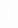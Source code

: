 <!DOCTYPE html>
<html>
<head>
  <meta name="viewport" content="width=device-width, initial-scale=1.0">
  <title></title>
  <style>
  html, body {
    height: 100%;
    margin: 0;
  }

  body {
    background: black;
    display: flex;
    align-items: center;
    justify-content: center;
    overflow-y: hidden;
  }
  canvas {
    border: 1px solid white;
  }
  </style>
</head>
<body>
<canvas width="400" height="400" id="game"></canvas>
<script>
var canvas = document.getElementById('game');
var context = canvas.getContext('2d');

var grid = 16;
var snake = {
  x: 160,
  y: 160,
  dx: grid,
  dy: 0,
  cells: [],
  maxCells: 4
};
var count = 0;
var apple = {
  x: 320,
  y: 320
};

function getRandomInt(min, max) {
  return Math.floor(Math.random() * (max - min)) + min;
}

// game loop
function loop() {
  requestAnimationFrame(loop);

  // slow game loop to 15 fps instead of 60 - 60/15 = 4
  if (++count < 4) {
    return;
  }

  count = 0;
  context.clearRect(0,0,canvas.width,canvas.height);

  snake.x += snake.dx;
  snake.y += snake.dy;

  // wrap snake position on edge of screen
  if (snake.x < 0) {
    snake.x = canvas.width - grid;
  }
  else if (snake.x >= canvas.width) {
    snake.x = 0;
  }

  if (snake.y < 0) {
    snake.y = canvas.height - grid;
  }
  else if (snake.y >= canvas.height) {
    snake.y = 0;
  }

  // keep track of where snake has been. front of the array is always the head
  snake.cells.unshift({x: snake.x, y: snake.y});

  // remove cells as we move away from them
  if (snake.cells.length > snake.maxCells) {
    snake.cells.pop();
  }

  // draw apple
  context.fillStyle = 'red';
  context.fillRect(apple.x, apple.y, grid-1, grid-1);

  // draw snake
  context.fillStyle = 'green';
  snake.cells.forEach(function(cell, index) {
    context.fillRect(cell.x, cell.y, grid-1, grid-1);

    // snake ate apple
    if (cell.x === apple.x && cell.y === apple.y) {
      snake.maxCells++;

      apple.x = getRandomInt(0, 25) * grid;
      apple.y = getRandomInt(0, 25) * grid;
    }

    // check collision with all cells after this one (modified bubble sort)
    for (var i = index + 1; i < snake.cells.length; i++) {
      
      // collision. reset game
      if (cell.x === snake.cells[i].x && cell.y === snake.cells[i].y) {
        snake.x = 160;
        snake.y = 160;
        snake.cells = [];
        snake.maxCells = 4;
        snake.dx = grid;
        snake.dy = 0;

        apple.x = getRandomInt(0, 25) * grid;
        apple.y = getRandomInt(0, 25) * grid;
      }
    }
  });
}

var allowedTime = 200;
var startX = 0;
var startY = 0;

document.addEventListener('touchstart', function(e){
    var touch = e.changedTouches[0]
    startX = touch.pageX
    startY = touch.pageY
    startTime = new Date().getTime()
    e.preventDefault()
}, false)

document.addEventListener('touchmove', function(e){
    e.preventDefault()
}, false)

document.addEventListener('touchend', function(e){
    var touch = e.changedTouches[0]
    distX = touch.pageX - startX
    distY = touch.pageY - startY

    if (Math.abs(distX) > Math.abs(distY)) {
      if (distX > 0 && snake.dx === 0) {
        snake.dx = grid;
        snake.dy = 0;
      }
      else if (distX < 0 && snake.dx === 0) {
        snake.dx = -grid;
        snake.dy = 0;
      }
    } else {
      if (distY > 0 && snake.dy === 0) {
        snake.dy = grid;
        snake.dx = 0;
      }
      else if (distY < 0 && snake.dy === 0) {
        snake.dy = -grid;
        snake.dx = 0;
      }
    }
    e.preventDefault();

}, false)

document.addEventListener('keydown', function(e) {
  // prevent snake from backtracking on itself
  if (e.which === 37 && snake.dx === 0) {
    snake.dx = -grid;
    snake.dy = 0;
  }
  else if (e.which === 38 && snake.dy === 0) {
    snake.dy = -grid;
    snake.dx = 0;
  }
  else if (e.which === 39 && snake.dx === 0) {
    snake.dx = grid;
    snake.dy = 0;
  }
  else if (e.which === 40 && snake.dy === 0) {
    snake.dy = grid;
    snake.dx = 0;
  }
});

requestAnimationFrame(loop);
</script>
</body>
</html>
